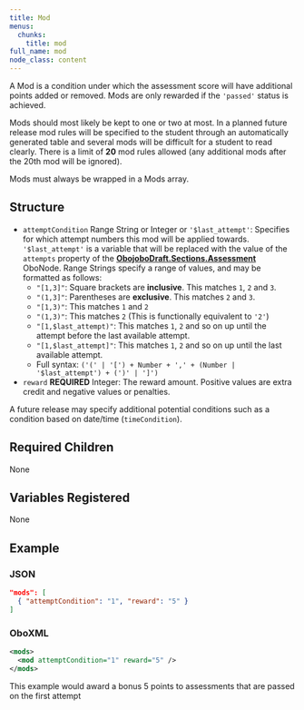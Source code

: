```yaml
---
title: Mod
menus:
  chunks:
    title: mod
full_name: mod
node_class: content
---
```

A Mod is a condition under which the assessment score will have additional points added or removed.  Mods are only rewarded if the `'passed'` status is achieved.

Mods should most likely be kept to one or two at most. In a planned future release mod rules will be specified to the student through an automatically generated table and several mods will be difficult for a student to read clearly. There is a limit of **20** mod rules allowed (any additional mods after the 20th mod will be ignored).

Mods must always be wrapped in a Mods array.

## Structure

* `attemptCondition` Range String or Integer or `'$last_attempt'`: Specifies for which attempt numbers this mod will be applied towards. `'$last_attempt'` is a variable that will be replaced with the value of the `attempts` property of the **[ObojoboDraft.Sections.Assessment](obonode_assessment)** OboNode. Range Strings specify a range of values, and may be formatted as follows:
  * `"[1,3]"`: Square brackets are **inclusive**. This matches `1`, `2` and `3`.
  * `"(1,3]"`: Parentheses are **exclusive**. This matches `2` and `3`.
  * `"[1,3)"`: This matches `1` and `2`
  * `"(1,3)"`: This matches `2` (This is functionally equivalent to `'2'`)
  * `"[1,$last_attempt)"`: This matches `1`, `2` and so on up until the attempt before the last available attempt.
  * `"[1,$last_attempt]"`: This matches `1`, `2` and so on up until the last available attempt.
  * Full syntax: `('(' | '[') + Number + ',' + (Number | '$last_attempt') + (')' | ']')`
* `reward` **REQUIRED** Integer: The reward amount. Positive values are extra credit and negative values or penalties.

A future release may specify additional potential conditions such as a condition based on date/time (`timeCondition`).

## Required Children

None

## Variables Registered

None

## Example

### JSON

```json
"mods": [
  { "attemptCondition": "1", "reward": "5" }
]
```

### OboXML

```xml
<mods>
  <mod attemptCondition="1" reward="5" />
</mods>
```

This example would award a bonus 5 points to assessments that are passed on the first attempt
